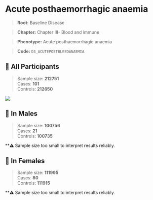 # Acute posthaemorrhagic anaemia

> **Root:** Baseline Disease  

> **Chapter:** Chapter III- Blood and immune  

> **Phenotype:** Acute posthaemorrhagic anaemia  

> **Code:** `D3_ACUTEPOSTBLEEDANAEMIA`

## 🧪 All Participants  
> Sample size: **212751**  
> Cases: **101**  
> Controls: **212650**
<img src="/Disease/Figures/ALL/Baseline/D3_ACUTEPOSTBLEEDANAEMIA.png"/>
<CsvTable src="/public/Disease/Data/ALL/Baseline/LG_D3_ACUTEPOSTBLEEDANAEMIA.csv" label="🔍 View full results" />

## 👨 In Males  
> Sample size: **100756**  
> Cases: **21**  
> Controls: **100735**

**⚠️ Sample size too small to interpret results reliably.

## 👩 In Females  
> Sample size: **111995**  
> Cases: **80**  
> Controls: **111915**

**⚠️ Sample size too small to interpret results reliably.
